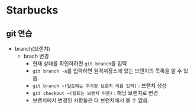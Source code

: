 # Starbucks

## git 연습

- branch(브랜치)
  -  brach 변경
     -  현재 상태를 확인하려면 `git branch`를 입력
     -  `git branch -a`를 입력하면 원격저장소에 있는 브랜치의 목록을 알 수 있음.
     -  `git branch ~(틸트에는 추가할 브랜치 이름 입력)` : 브랜치 생성
     -  `git checkout ~(틸트는 브랜치 이름)` : 해당 브랜치로 변경
     -  브랜치에서 변경된 사항들은 타 브랜치에서 볼 수 없음.